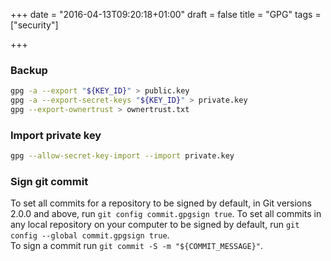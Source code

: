 +++
date = "2016-04-13T09:20:18+01:00"
draft = false
title = "GPG"
tags = ["security"]

+++

### Backup
```bash
gpg -a --export "${KEY_ID}" > public.key
gpg -a --export-secret-keys "${KEY_ID}" > private.key
gpg --export-ownertrust > ownertrust.txt
```

### Import private key
```bash
gpg --allow-secret-key-import --import private.key
```

### Sign git commit
To set all commits for a repository to be signed by default, in Git versions 2.0.0 and above, run `git config commit.gpgsign true`. To set all commits in any local repository on your computer to be signed by default, run `git config --global commit.gpgsign true`.  
To sign a commit run `git commit -S -m "${COMMIT_MESSAGE}"`.
